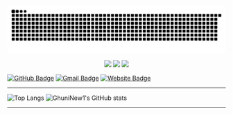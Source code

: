 <p align="center">
    <img src="https://raw.githubusercontent.com/suren-atoyan/suren-atoyan/output/github-contribution-grid-snake-dark.svg"
        height="auto">
</p>
<p align="center">
    <a href="https://github.com/badges/shields/GhuniNew1/contributors" alt="">
        <img src="https://img.shields.io/github/repo-size/GhuniNew1/GhuniNew1" /></a>
    <a href="https://img.shields.io/backers/GhuniNew1" alt="">
        <img src="https://img.shields.io/github/directory-file-count/GhuniNew1/GhuniNew1" /></a>
    <a href="" alt="">
        <img src="https://img.shields.io/website?url=https%3A%2F%2Fsky.bigbrain-studio.com%2Flogin" /></a>
</p>


[![GitHub Badge](https://img.shields.io/badge/-@GhuniNew1-%23181717?style=flat&logo=github)](https://github.com/GhuniNew1) [![Gmail Badge](https://img.shields.io/badge/-aakanun43@hmail.com-c14438?style=flat&logo=Gmail&logoColor=white&link=mailto:aakanun43@hmail.com)](mailto:aakanun43@hmail.com) [![Website Badge](https://img.shields.io/website?color=0ab9e6&style=flat&up_message=sky.bigbrain-studio.com&url=http%3A%2F%2Fsky.bigbrain-studio.com%2F)](https://sky.bigbrain-studio.com) 
<!--
<picture>
 <source media="(prefers-color-scheme: dark)" srcset="https://raw.githubusercontent.com/suren-atoyan/suren-atoyan/output/github-contribution-grid-snake-dark.svg">
  <source media="(prefers-color-scheme: light)" srcset="[YOUR-LIGHTMODE-IMAGE](https://raw.githubusercontent.com/suren-atoyan/suren-atoyan/output/github-contribution-grid-snake-dark.svg)">
 <img alt="snake!" src="https://raw.githubusercontent.com/suren-atoyan/suren-atoyan/output/github-contribution-grid-snake-light.svg">
</picture>


![GitHub repo size](https://img.shields.io/github/repo-size/GhuniNew1/GhuniNew1) ![GitHub repo file count (file type)](https://img.shields.io/github/directory-file-count/GhuniNew1/GhuniNew1)
 ![Website](https://img.shields.io/website?url=https%3A%2F%2Fsky.bigbrain-studio.com%2Flogin)
 -->
<!--
![Top Langs](https://github-readme-stats.vercel.app/api/top-langs/?username=GhuniNew1&exclude_repo=github-readme-stats,GhuniNew1.github.io&show_icons=true&theme=tokyonight&hide_progress=true)
-->
***
<span></span>
![Top Langs](https://github-readme-stats.vercel.app/api/top-langs/?username=GhuniNew1\&layout=compact&show_icons=false&theme=dark)
![GhuniNew1's GitHub stats](https://github-readme-stats.vercel.app/api?username=GhuniNew1&rank_icon=percentile&layout=compact&show_icons=true&theme=dark)
***



<!-- ![metrics](./github-metrics.svg) -->

<!--
**GhuniNew1/GhuniNew1** is a ✨ _special_ ✨ repository because its `README.md` (this file) appears on your GitHub profile.

Here are some ideas to get you started:

- 🔭 I’m currently working on ...
- 🌱 I’m currently learning ...
- 👯 I’m looking to collaborate on ...
- 🤔 I’m looking for help with ...
- 💬 Ask me about ...
- 📫 How to reach me: ...
- 😄 Pronouns: ...
- ⚡ Fun fact: ...
--> 
